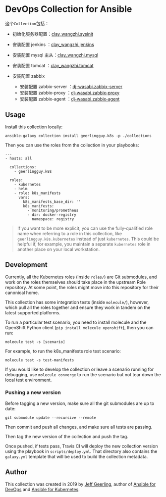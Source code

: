 # DevOps Collection for Ansible

这个`Collection`包括：

* 初始化服务器配置：[clay_wangzhi.sysinit](https://github.com/clay-wangzhi/ansible-role-sysinit)
* 安装配置 jenkins ：[clay_wangzhi.jenkins](https://github.com/clay-wangzhi/ansible-role-jenkins)

* 安装配置 mysql 主从：[clay_wangzhi.mysql](https://github.com/clay-wangzhi/ansible-role-mysql)
* 安装配置 tomcat ：[clay_wangzhi.tomcat](https://github.com/clay-wangzhi/ansible-role-tomcat)
* 安装配置 zabbix
  * 安装配置 zabbix-server ：[dj-wasabi.zabbix-server](https://github.com/dj-wasabi/ansible-zabbix-server)
  * 安装配置 zabbix-proxy ：[dj-wasabi.zabbix-proxy](https://github.com/dj-wasabi/ansible-zabbix-proxy)
  * 安装配置 zabbix-agent ：[dj-wasabi.zabbix-agent](https://github.com/dj-wasabi/ansible-zabbix-agent)

## Usage

Install this collection locally:

    ansible-galaxy collection install geerlingguy.k8s -p ./collections

Then you can use the roles from the collection in your playbooks:

    ---
    - hosts: all
    
      collections:
        - geerlingguy.k8s
    
      roles:
        - kubernetes
        - helm
        - role: k8s_manifests
          vars:
            k8s_manifests_base_dir: ''
            k8s_manifests:
              - monitoring/prometheus
              - dir: docker-registry
                namespace: registry

> If you want to be more explicit, you can use the fully-qualified role name when referring to a role in this collection, like `geerlingguy.k8s.kubernetes` instead of just `kubernetes`. This could be helpful if, for example, you maintain a separate `kubernetes` role in another place on your local workstation.

## Development

Currently, all the Kubernetes roles (inside `roles/`) are Git submodules, and work on the roles themselves should take place in the upstream Role repository. At some point, the roles might move into this repository for their canonical home.

This collection has some integration tests (inside `molecule/`), however, which pull all the roles together and ensure they work in tandem on the latest supported platforms.

To run a particular test scenario, you need to install molecule and the OpenShift Python client (`pip install molecule openshift`), then you can run:

    molecule test -s [scenario]

For example, to run the k8s_manifests role test scenario:

    molecule test -s test-manifests

If you would like to develop the collection or leave a scenario running for debugging, use `molecule converge` to run the scenario but not tear down the local test environment.

### Pushing a new version

Before tagging a new version, make sure all the git submodules are up to date:

    git submodule update --recursive --remote

Then commit and push all changes, and make sure all tests are passing.

Then tag the new version of the collection and push the tag.

Once pushed, if tests pass, Travis CI will deploy the new collection version using the playbook in `scripts/deploy.yml`. That directory also contains the `galaxy.yml` template that will be used to build the collection metadata.

## Author

This collection was created in 2019 by [Jeff Geerling](https://www.jeffgeerling.com/), author of [Ansible for DevOps](https://www.ansiblefordevops.com/) and [Ansible for Kubernetes](https://www.ansibleforkubernetes.com).

